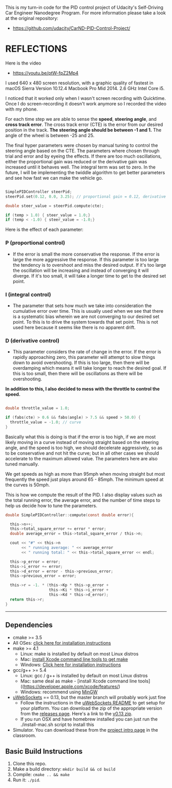 
This is my turn-in code for the PID control project of Udacity's Self-Driving Car Engineer Nanodegree Program. For more information please take a look at
the original repository:
- https://github.com/udacity/CarND-PID-Control-Project/

# REFLECTIONS
Here is the video
- https://youtu.be/ptW-fpZ2Mp4

I used 640 x 480 screen resolution, with a graphic quality of fastest in macOS Sierra Version 10.12.4 Macbook Pro Mid 2014. 2.6 GHz Intel Core i5.

I noticed that it worked only when I wasn't screen recording with Quicktime. Once I do screen-recording it doesn't work anymore so I recorded the video with my phone.

 For each time step we are able to sense the **speed**, **steering angle**, and **cross track error**. The cross track error (CTE) is the error from our desired position in the track. **The steering angle should be between -1 and 1.** The angle of the wheel is between -25 and 25.

The final hyper parameters were chosen by manual tuning to control the steering angle based on the CTE. The parameters where chosen through trial and error and by eyeing the effects. If there are too much oscillations, either the proportional gain was reduced or the derivative gain was increased until it behaves well. The integral term was set to zero. In the future, I will be implementing the twiddle algorithm to get better parameters and see how fast we can make the vehicle go.

```c

SimplePIDController steerPid;
steerPid.set(0.12, 0.0, 3.25); // proportional gain = 0.12, derivative gain = 3.25

double steer_value = steerPid.compute(cte);

if (temp > 1.0) { steer_value = 1.0;}
if (temp < -1.0) { steer_value = -1.0;}
```

Here is the effect of each parameter:
### P (proportional control)
-  If the error is small the more conservative the response. If the error is large the more aggressive the response. If this parameter is too large the tendency is to overshoot and miss the desired output. If it's too large the oscillation will be increasing and instead of converging it will diverge. If it's too small, it will take a longer time to get to the desired set point.

### I (integral control)
- The parameter that sets how much we take into
consideration the cumulative error over time.
This is usually used when we see that there is a systematic bias wherein we are not converging to our desired set point. To this is to drive the system towards that set point. This is not used here because it seems like there is no apparent drift.

### D (derivative control)
- This parameter considers the rate of change in the error. If the error is rapidly approaching zero, this parameter will attempt to slow things down to avoid overshooting. If this is too large, then there will be overdamping which means it will take longer to reach the desired goal. If this is too small, then there will be oscillations as there will be overshooting.

**In addition to this, I also decided to mess with the throttle to control the speed.**

```c

double throttle_value = 1.0;

if (fabs(cte) > 0.6 && fabs(angle) > 7.5 && speed > 50.0) {
  throttle_value = -1.0; // curve
}
```

Basically what this is doing is that if the error is too high, if we are most likely
moving in a curve instead of moving straight based on the steering angle, and the speed is too high,
 we should decelerate aggressively, so as to be conservative and not hit the curve; but in all other cases we should accelerate to the maximum allowed value. The parameters here are also tuned manually.

We get speeds as high as more than 95mph when moving straight but most
frequently the speed just plays around 65 - 85mph. The minimum speed at the
curves is 50mph.

This is how we compute the result of the PID. I also display values such as the total running error, the average error, and the number of time steps to help us decide how to tune the parameters.

```c
double SimplePIDController::compute(const double error){

  this->n++;
  this->total_square_error += error * error;
  double average_error = this->total_square_error / this->n;

  cout << "#" << this->n
       << " running average: " << average_error
       << " running total: " << this->total_square_error << endl;

  this->p_error = error;
  this->i_error += error;
  this->d_error = error - this->previous_error;
  this->previous_error = error;

  this->r = -1. * (this->Kp * this->p_error +
                   this->Ki * this->i_error +
                   this->Kd * this->d_error);
  return this->r;
}
```

---

## Dependencies

* cmake >= 3.5
 * All OSes: [click here for installation instructions](https://cmake.org/install/)
* make >= 4.1
  * Linux: make is installed by default on most Linux distros
  * Mac: [install Xcode command line tools to get make](https://developer.apple.com/xcode/features/)
  * Windows: [Click here for installation instructions](http://gnuwin32.sourceforge.net/packages/make.htm)
* gcc/g++ >= 5.4
  * Linux: gcc / g++ is installed by default on most Linux distros
  * Mac: same deal as make - [install Xcode command line tools]((https://developer.apple.com/xcode/features/)
  * Windows: recommend using [MinGW](http://www.mingw.org/)
* [uWebSockets](https://github.com/uWebSockets/uWebSockets) == 0.13, but the master branch will probably work just fine
  * Follow the instructions in the [uWebSockets README](https://github.com/uWebSockets/uWebSockets/blob/master/README.md) to get setup for your platform. You can download the zip of the appropriate version from the [releases page](https://github.com/uWebSockets/uWebSockets/releases). Here's a link to the [v0.13 zip](https://github.com/uWebSockets/uWebSockets/archive/v0.13.0.zip).
  * If you run OSX and have homebrew installed you can just run the ./install-mac.sh script to install this
* Simulator. You can download these from the [project intro page](https://github.com/udacity/CarND-PID-Control-Project/releases) in the classroom.

## Basic Build Instructions

1. Clone this repo.
2. Make a build directory: `mkdir build && cd build`
3. Compile: `cmake .. && make`
4. Run it: `./pid`.
